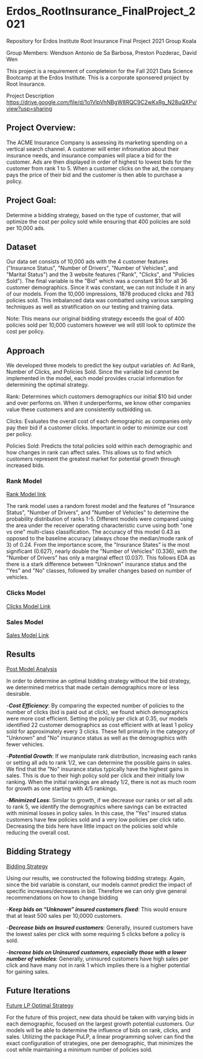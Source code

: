 # Erdos_RootInsurance_FinalProject_2021
Repository for Erdos Institute Root Insurance Final Project 2021 Group Koala

Group Members:
Wendson Antonio de Sa Barbosa,
Preston Pozderac,
David Wen

This project is a requirement of completeion for the Fall 2021 Data Science Bootcamp at the Erdos Institute.
This is a corporate sponsered project by Root Insurance. 

Project Description https://drive.google.com/file/d/1o1VlpVhNBgW8RQC9C2wKxRg_N28uQXPv/view?usp=sharing

## Project Overview:

The ACME Insurance Company is assessing its marketing spending on a vertical search channel.
A customer will enter infromation about their insurance needs, and insurance companies will place a bid for the customer.
Ads are then displayed in order of highest to lowest bids for the customer from rank 1 to 5.
When a customer clicks on the ad, the company pays the price of their bid and the customer is then able to purchase a policy. 


## Project Goal:

Determine a bidding strategy, based on the type of customer, that will optimize the cost per policy sold while ensuring that 400 policies are sold per 10,000 ads.

## Dataset

Our data set consists of 10,000 ads with the 4 customer features ("Insurance Status", "Number of Drivers", "Number of Vehicles", and "Marital Status") and the 3 website features ("Rank", "Clicks", and "Policies Sold"). The final variable is the "Bid" which was a constant $10 for all 36 customer demographics. Since it was constant, we can not include it in any of our models. From the 10,000 impressions, 1878 produced clicks and 783 policies sold. This imbalanced data was combatted using various sampling techniques as well as stratification on our testing and training data. 


Note: This means our original bidding strategy exceeds the goal of 400 policies sold per 10,000 customers however we will  still look to optimize the cost per policy. 


## Approach

We developed three models to predict the key output variables of: Ad Rank, Number of Clicks, and Policies Sold.
Since the variable bid cannot be implemented in the model, each model provides crucial information for determining the optimal strategy.

Rank: Determines which customers demographics our initial $10 bid under and over performs on. When it underperforms, we know other companies value these customers and are consistently outbidding us. 

Clicks: Evaluates the overall cost of each demographic as companies only pay their bid if a customer clicks. Important in order to minimize our cost per policy. 

Policies Sold: Predicts the total policies sold within each demographic and how changes in rank can affect sales. This allows us to find which customers represent the greatest market for potential growth through increased bids.

### Rank Model
[Rank Model link](RootProject_RandomForest_FinalModel.ipynb)

The rank model uses a random forest model and the features of "Insurance Status", "Number of Drivers", and "Number of Vehicles" to determine the probability distribution of ranks 1-5. Different models were compared using the area under the receiver operating characteristic curve using both "one vs one" multi-class classification. The accuracy of this model 0.43 as opposed to the baseline accuracy (always chose the median/mode rank of 3) of 0.24. From the importance score, the "Insurance States" is the most significant (0.627), nearly double the "Number of Vehicles" (0.336), with the "Number of Drivers" has only a marginal effect (0.037). This follows EDA as there is a stark difference between "Unknown" insurance status and the "Yes" and "No" classes, followed by smaller changes based on number of vehicles.

### Clicks Model
[Clicks Model Link](Model%20-%20Clicks%2C%20Neural%20Network.ipynb)

### Sales Model
[Sales Model Link](Model%20-%20Policies%20Sold%2C%20Logistic%20Regression.ipynb)

## Results

[Post Model Analysis](Post%Analysis.ipynb)

In order to determine an optimal bidding strategy without the bid strategy, we determined metrics that made certain demographics more or less desirable. 

-***Cost Efficiency***: By comparing the expected number of policies to the number of clicks (bid is paid out at click), we found which demographics were more cost efficient. Setting the policiy per click at 0.35, our models identified 22 customer demographics as cost efficient with at least 1 policy sold for approximately every 3 clicks. These fell primarily in the category of "Unknown" and "No" insurance status as well as the demographics with fewer vehicles.

-***Potential Growth***: If we manipulate rank distribution, increasing each ranks or setting all ads to rank 1/2, we can determine the possible gains in sales. We find that the "No" insurance status typically have the highest gains in sales. This is due to their high policy sold per click and their initially low ranking. When the initial rankings are already 1/2, there is not as much room for growth as one starting with 4/5 rankings.

-***Minimized Loss***: Similar to growth, if we decrease our ranks or set all ads to rank 5, we identify the demographics where savings can be extracted with minimal losses in policy sales. In this case, the "Yes" insured status customers have  few policies sold and a very low policies per click ratio. Decreasing the bids here have little impact on the policies sold while reducing the overall cost.

## Bidding Strategy

[Bidding Strategy](Bidding%Strategies%Proposal.ipynb)

Using our results, we constructed the following bidding strategy. Again, since the bid variable is constant, our models cannot predict the impact of specific increases/decreases in bid. Therefore we can only give general recommendations on how to change bidding

-***Keep bids on “Unknown” insured customers fixed***: This would ensure that at least 500 sales per 10,0000 customers.

-***Decrease bids on Insured customers***: Generally, insured customers have the lowest sales per click with some requiring 5 clicks before a policy is sold.

-***Increase bids on Uninsured customers, especially those with a lower number of vehicles***: Generally, uninsured customers have high sales per click and have many not in rank 1 which implies there is a higher potential for gaining sales.

## Future Iterations

[Future LP Optimal Strategy](Future_Determining_Optimal_Strategy.ipynb)

For the future of this project, new data should be taken with varying bids in each demographic, focused on the largest growth potential customers. Our models will be able to determine the influence of bids on rank, clicks, and sales. Utilizing the package PuLP, a linear programming solver can find the exact configuration of strategies, one per demographic, that minimizes the cost while maintaining a minimum number of policies sold.
